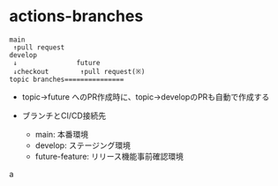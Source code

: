 # actions-branches

```
main
 ↑pull request
develop
 ↓               future
 ↓checkout        ↑pull request(※)
topic branches===============
```

- topic→future へのPR作成時に、topic→developのPRも自動で作成する

- ブランチとCI/CD接続先
  - main: 本番環境
  - develop: ステージング環境
  - future-feature: リリース機能事前確認環境


a